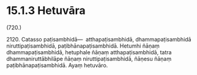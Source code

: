 # 15.1.3 Hetuvāra

(720.)

2120\. Catasso paṭisambhidā—  atthapaṭisambhidā, dhammapaṭisambhidā niruttipaṭisambhidā, paṭibhānapaṭisambhidā. Hetumhi ñāṇaṃ dhammapaṭisambhidā, hetuphale ñāṇaṃ atthapaṭisambhidā, tatra dhammaniruttābhilāpe ñāṇaṃ niruttipaṭisambhidā, ñāṇesu ñāṇaṃ paṭibhānapaṭisambhidā. Ayaṃ hetuvāro.

